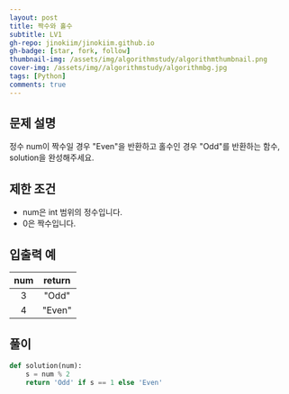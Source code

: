 ```yaml
---
layout: post
title: 짝수와 홀수
subtitle: LV1
gh-repo: jinokiim/jinokiim.github.io
gh-badge: [star, fork, follow]
thumbnail-img: /assets/img/algorithmstudy/algorithmthumbnail.png
cover-img: /assets/img//algorithmstudy/algorithmbg.jpg
tags: [Python]
comments: true
---
```



## 문제 설명
정수 num이 짝수일 경우 "Even"을 반환하고 홀수인 경우 "Odd"를 반환하는 함수, solution을 완성해주세요.

## 제한 조건
* num은 int 범위의 정수입니다.
* 0은 짝수입니다.

## 입출력 예
| num | return |
| :---: | :---: |
| 3 | "Odd" |
| 4 | "Even" |

## **풀이**

```python
def solution(num):
    s = num % 2
    return 'Odd' if s == 1 else 'Even'
```
